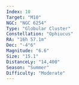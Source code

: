 ```yaml
---
Index: 10
Target: "M10"
NGC: "NGC 6254"
Type: "Globular Cluster"
Constellation: "Ophiucus"
RA: "16h 57.1m"
Dec: "-4°6"
Magnitude: "6.6"
Size: "15.1"
DistanceLy: "14,400"
Season: "Summer"
Difficulty: "Moderate"
---
```

